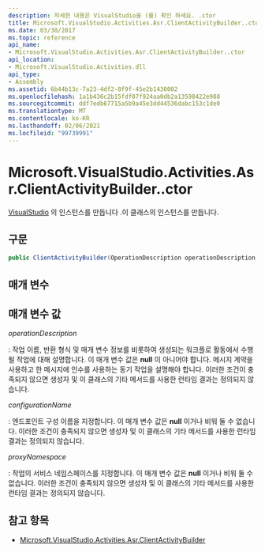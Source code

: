```yaml
---
description: 자세한 내용은 VisualStudio을 (를) 확인 하세요. .ctor
title: Microsoft.VisualStudio.Activities.Asr.ClientActivityBuilder..ctor
ms.date: 03/30/2017
ms.topic: reference
api_name:
- Microsoft.VisualStudio.Activities.Asr.ClientActivityBuilder..ctor
api_location:
- Microsoft.VisualStudio.Activities.dll
api_type:
- Assembly
ms.assetid: 6b44b13c-7a23-4df2-8f9f-45e2b1430002
ms.openlocfilehash: 1a1b436c2b15fdf07f924aa0db2a13598422e988
ms.sourcegitcommit: ddf7edb67715a5b9a45e3dd44536dabc153c1de0
ms.translationtype: MT
ms.contentlocale: ko-KR
ms.lasthandoff: 02/06/2021
ms.locfileid: "99739991"
---
```

# <a name="microsoftvisualstudioactivitiesasrclientactivitybuilderctor"></a>Microsoft.VisualStudio.Activities.Asr.ClientActivityBuilder..ctor

[VisualStudio](microsoft-visualstudio-activities-asr-clientactivitybuilder.md) 의 인스턴스를 만듭니다 .이 클래스의 인스턴스를 만듭니다.  
  
## <a name="syntax"></a>구문  
  
```csharp  
public ClientActivityBuilder(OperationDescription operationDescription, string configurationName, string proxyNamespace);  
```  
  
## <a name="parameters"></a>매개 변수  
  
## <a name="parameter-values"></a>매개 변수 값  

 *operationDescription*  
  
 : 작업 이름, 반환 형식 및 매개 변수 정보를 비롯하여 생성되는 워크플로 활동에서 수행될 작업에 대해 설명합니다. 이 매개 변수 값은 **null** 이 아니어야 합니다. 메시지 계약을 사용하고 한 메시지에 인수를 사용하는 동기 작업을 설명해야 합니다. 이러한 조건이 충족되지 않으면 생성자 및 이 클래스의 기타 메서드를 사용한 런타임 결과는 정의되지 않습니다.  
  
 *configurationName*  
  
 : 엔드포인트 구성 이름을 지정합니다. 이 매개 변수 값은 **null** 이거나 비워 둘 수 없습니다. 이러한 조건이 충족되지 않으면 생성자 및 이 클래스의 기타 메서드를 사용한 런타임 결과는 정의되지 않습니다.  
  
 *proxyNamespace*  
  
 : 작업의 서비스 네임스페이스를 지정합니다. 이 매개 변수 값은 **null** 이거나 비워 둘 수 없습니다. 이러한 조건이 충족되지 않으면 생성자 및 이 클래스의 기타 메서드를 사용한 런타임 결과는 정의되지 않습니다.  
  
## <a name="see-also"></a>참고 항목

- [Microsoft.VisualStudio.Activities.Asr.ClientActivityBuilder](microsoft-visualstudio-activities-asr-clientactivitybuilder.md)
